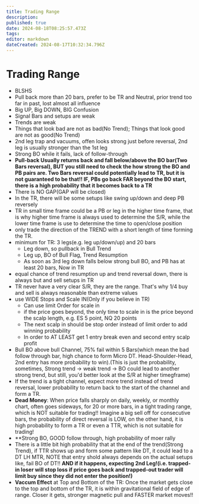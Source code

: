 ```yaml
---
title: Trading Range
description: 
published: true
date: 2024-08-18T08:25:57.473Z
tags: 
editor: markdown
dateCreated: 2024-08-17T10:32:34.796Z
---
```


# Trading Range

- BLSHS
- Pull back more than 20 bars, prefer to be TR and Neutral, prior trend too far in past, lost almost all influence
- Big UP, Big DOWN, BIG Confusion
- Signal Bars and setups are weak
- Trends are weak 
- Things that look bad are not as bad(No Trend); Things that look good are not as good(No Trend)
- 2nd leg trap and vacuums, offen looks strong just before reversal, 2nd leg is usually stronger than the 1st leg
- Strong BO while it fails, lack of follow-through
- **Pull-back Usually returns back and fall below/above the BO bar(Two Bars reversal), BUT you still need to check the how strong the BO and PB pairs are. Two Bars reversal could potentially lead to TR, but it is not guaranteed to be that!! IF, PBs go back FAR beyond the BO start, there is a high probability that it becomes back to a TR**
- There is NO GAP(GAP will be closed)
- In the TR, there will be some setups like swing up/down and deep PB reversely
- TR in small time frame could be a PB or leg in the higher time frame, that is why higher time frame is always used to determine the S/R, while the lower time frame is use to determine the time to open/close position
- only trade the direction of the TREND with a short length of time forming the TR.
- minimum for TR: 3 legs(e.g. leg up/down/up) and 20 bars
	- Leg down, so pullback in Bull Trend
  - Leg up, BO of Bull Flag, Trend Resumption
  - As soon as 3rd leg down falls below strong bull BO, and PB has at least 20 bars, Now in TR
- equal chance of trend resumption up and trend reversal down, there is always but and sell setups in TR
- TR never have a very clear S/R, they are the range. That's why 1/4 buy and sell is always reasonable than extreme values
- use WIDE Stops and Scale IN(Only if you believe in TR)
	- Can use limit Order for scale in
  - if the price goes beyond, the only time to scale in is the price beyond the scalp length, e.g. ES 5 point, NQ 20 points
  - The next scalp in should be stop order instead of limit order to add winning probability
  - In order to AT LEAST get 1 entry break even and second entry scalp profit
- Bull BO above bull Channel, 75% fail within 5 Bars(which mean the bad follow through bar, high chance to form Micro DT. Head-Shoulder-Head, 2nd entry has more probability to win).(This is just the probability, sometimes, Strong trend -> weak trend -> BO could lead to another strong trend, but still, you'd better look at the S/R at higher timegframe)
- If the trend is a tight channel, expect more trend instead of trend reversal, lower probability to return back to the start of the channel and form a TR.
- **Dead Money**: When price falls sharply on daily, weekly, or monthly chart, often goes sideways, for 20 or more bars, in a tight trading range, which is NOT suitable for trading!! Imagine a big sell off for consecutive bars, the probability of direct reversal is LOW, on the other hand, it is high probability to form a TR or even a TTR, which is not suitable for trading!
- **Strong BO, GOOD follow through, high probability of moer rally
- There is a little bit high probability that at the end of the trend(Strong Trend), if TTR shows up and form some pattern like DT, it could lead to a DT LH MTR, NOTE that entry shold always depends on the actual setups like, fail BO of DT!! **AND if it happens, expecting 2nd Leg!(i.e. trapped-in loser will stop loss if price goes back and trapped-out trader will limit buy since they did not enter the position!)**
- **Vaccum Effect** at Top and Bottom of the TR: Once the market gets close to the top and bottom of the TR, it is within gravitational field of edge of range. Closer it gets, stronger magnetic pull and FASTER market moves!!